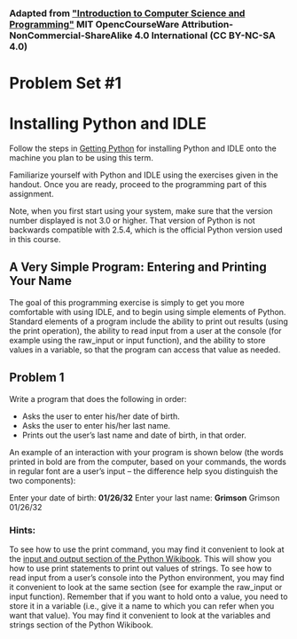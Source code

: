 ### Adapted from ["Introduction to Computer Science and Programming"](http://ocw.mit.edu/courses/electrical-engineering-and-computer-science/6-00sc-introduction-to-computer-science-and-programming-spring-2011/index.htm) MIT OpencCourseWare Attribution-NonCommercial-ShareAlike 4.0 International (CC BY-NC-SA 4.0)

# Problem Set #1

# Installing Python and IDLE
Follow the steps in [Getting Python](http://en.wikibooks.org/wiki/Python_Programming/Getting_Python) for installing Python and IDLE onto the machine you plan to be
using this term.

Familiarize yourself with Python and IDLE using the exercises given in the handout. Once you are
ready, proceed to the programming part of this assignment.

Note, when you first start using your system, make sure that the version number displayed is not 3.0 or
higher. That version of Python is not backwards compatible with 2.5.4, which is the official Python
version used in this course.

## A Very Simple Program: Entering and Printing Your Name
The goal of this programming exercise is simply to get you more comfortable with using IDLE, and to
begin using simple elements of Python. Standard elements of a program include the ability to print out
results (using the print operation), the ability to read input from a user at the console (for example using
the raw_input or input function), and the ability to store values in a variable, so that the program can
access that value as needed.

## Problem 1
Write a program that does the following in order:
- Asks the user to enter his/her date of birth.
- Asks the user to enter his/her last name.
- Prints out the user’s last name and date of birth, in that order. 

An example of an interaction with your program is shown below (the words printed in bold are from the
computer, based on your commands, the words in regular font are a user’s input – the difference 
help syou distinguish the two components):

Enter your date of birth:
**01/26/32**
Enter your last name:
**Grimson**
Grimson 01/26/32

### Hints:
To see how to use the print command, you may find it convenient to look at the [input and output section
of the Python Wikibook](http://en.wikibooks.org/wiki/Python_Programming/Input_and_output). This will show you how to use print statements to print out values of strings.
To see how to read input from a user’s console into the Python environment, you may find it convenient
to look at the same section (see for example the raw_input or input function).
Remember that if you want to hold onto a value, you need to store it in a variable (i.e., give it a name to
which you can refer when you want that value). You may find it convenient to look at the variables and
strings section of the Python Wikibook. 



